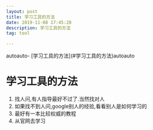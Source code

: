 ```yaml
---
layout: post
title: 学习工具的方法
date: 2019-11-08 17:45:20
description: 学习工具的方法
tag: tool

---
```


<!-- TOC -->autoauto- [学习工具的方法](#学习工具的方法)autoauto<!-- /TOC -->

# 学习工具的方法

1. 找人问,有人指导最好不过了.当然找对人
2. 如果找不到人问,google别人的经验,看看别人是如何学习的
3. 最好有一本比较权威的教程
4. 从官网去学习
